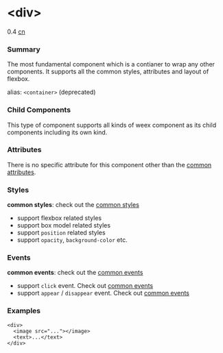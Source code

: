 # &lt;div&gt;
<span class="weex-version">0.4</span>
<a href="https://github.com/weexteam/article/wiki/%E6%AC%A2%E8%BF%8E%E5%8F%82%E4%B8%8EWeex%E4%B8%AD%E6%96%87%E6%96%87%E6%A1%A3%E7%BF%BB%E8%AF%91"  class="weex-translate incomplete">cn</a>

### Summary

The most fundamental component which is a contianer to wrap any other components. It supports all the common styles, attributes and layout of flexbox.

alias: `<container>` (deprecated)

### Child Components

This type of component supports all kinds of weex component as its child components including its own kind.

### Attributes

There is no specific attribute for this component other than the [common attributes](../references/common-attrs.md).

### Styles

**common styles**: check out the [common styles](../references/common-attrs.md)

- support flexbox related styles
- support box model related styles
- support ``position`` related styles
- support ``opacity``, ``background-color`` etc.

### Events

**common events**: check out the [common events](../references/common-event.md)

- support `click` event. Check out [common events](../references/common-event.md)
- support `appear` / `disappear` event. Check out [common events](../references/common-event.md)

### Examples

```
<div>
  <image src="..."></image>
  <text>...</text>
</div>
```

